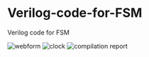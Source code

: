 # Verilog-code-for-FSM
Verilog code for FSM

![webform](https://user-images.githubusercontent.com/14244685/69600177-e044b180-1039-11ea-8504-6c819ba8dea4.PNG)
![clock](https://user-images.githubusercontent.com/14244685/69600178-e0dd4800-1039-11ea-865d-db31ffb8b8eb.PNG)
![compilation report](https://user-images.githubusercontent.com/14244685/69600179-e0dd4800-1039-11ea-8337-48242c82b6fe.PNG)
